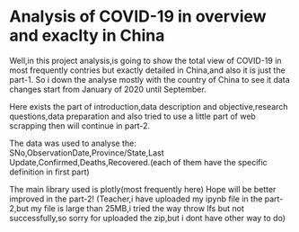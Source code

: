# Analysis of COVID-19 in overview and exaclty in China
Well,in this project analysis,is going to show the total view of COVID-19 in most frequently contries but exactly detailed in China,and also it is just the part-1.
So i down the analyse mostly with the country of China to see it data changes start from January of 2020 until September.

Here exists the part of introduction,data description and objective,research questions,data preparation and also tried to use a little part of web scrapping then will continue in part-2.

The data was used to analyse the:
SNo,ObservationDate,Province/State,Last Update,Confirmed,Deaths,Recovered.(each of them have the specific definition in first part)

The main library used is plotly(most frequently here)
Hope will be better improved in the part-2!
(Teacher,i have uploaded my ipynb file in the part-2,but my file is large than 25MB,i tried the way throw lfs but not successfully,so sorry for uploaded the zip,but i dont have other way to do)
